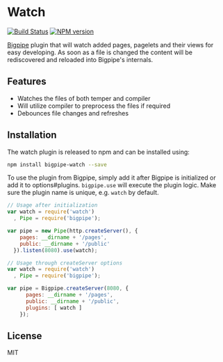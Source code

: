 # Watch

[![Build
Status](https://travis-ci.org/bigpipe/bigpipe-watch.png)](https://travis-ci.org/bigpipe/bigpipe-watch)
[![NPM
version](https://badge.fury.io/js/bigpipe-watch.png)](http://badge.fury.io/js/bigpipe-watch)

[Bigpipe] plugin that will watch added pages, pagelets and their views for easy
developing. As soon as a file is changed the content will be rediscovered and
reloaded into Bigpipe's internals.

[Bigpipe]: https://github.com/bigpipe/bigpipe

## Features

- Watches the files of both temper and compiler
- Will utilize compiler to preprocess the files if required
- Debounces file changes and refreshes

## Installation

The watch plugin is released to npm and can be installed using:

```bash
npm install bigpipe-watch --save
```

To use the plugin from Bigpipe, simply add it after Bigpipe is initialized or
add it to options#plugins. `bigpipe.use` will execute the plugin logic. Make sure
the plugin name is unique, e.g. `watch` by default.

```js
// Usage after initialization
var watch = require('watch')
  , Pipe = require('bigpipe');

var pipe = new Pipe(http.createServer(), {
    pages: __dirname + '/pages',
    public: __dirname + '/public'
  }).listen(8080).use(watch);
```

```js
// Usage through createServer options
var watch = require('watch')
  , Pipe = require('bigpipe');

var pipe = Bigpipe.createServer(8080, {
      pages: __dirname + '/pages',
      public: __dirname + '/public',
      plugins: [ watch ]
    });
```

## License

MIT

